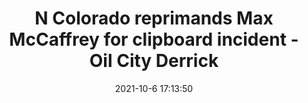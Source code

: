---
"title": "N Colorado reprimands Max McCaffrey for clipboard incident - Oil City Derrick"
"date": "2021-10-6 17:13:50"
"feed_name": "GOOGLENEWSDRILLING"
"feed_website": "https://news.google.com/search?q=drilling%2Bincident&hl=en-US&gl=US&ceid=US:en"
"feed_rss": "https://news.google.com/rss/search?q=drilling%2Bincident&hl=en-US&gl=US&ceid=US:en"
"link": "https://www.thederrick.com/news/page_2/n-colorado-reprimands-max-mccaffrey-for-clipboard-incident/article_45ec9396-f195-5546-9731-bcf5867ee208.html"
"source": "{'href': 'https://www.thederrick.com', 'title': 'Oil City Derrick'}"
"file": "_posts/2021-1-1-9df93081eae614d41233af3a986c2bacef079d7f.md"
"accident": "1"
"drilling": "0"
"dead": "0"
"injured": "0"
"arrested": "0"
"place": "unknown place"
"where": "unknown site"
"causes": "unknown"
"place_uri": "unknown place"
---